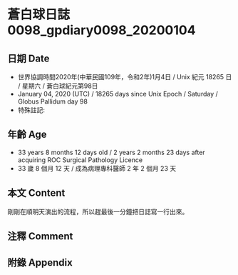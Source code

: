 [_metadata_:encoding]: - "utf-8"
[_metadata_:fileformat]: - "markdown"
[_metadata_:MIME_type]: - "text/plain"
[_metadata_:markdown_version]: - "commonmark version 0.29"
[_metadata_:markdown_spec]: - "https://spec.commonmark.org/0.29/"

# 蒼白球日誌0098_gpdiary0098_20200104 #

## 日期 Date ##

* 世界協調時間2020年(中華民國109年，令和2年)1月4日 / Unix 紀元 18265 日 / 星期六 / 蒼白球紀元第98日
* January 04, 2020 (UTC) / 18265 days since Unix Epoch / Saturday / Globus Pallidum day 98
* 特殊註記:

## 年齡 Age ##

* 33 years 8 months 12 days old / 2 years 2 months 23 days after acquiring ROC Surgical Pathology Licence
* 33 歲 8 個月 12 天 / 成為病理專科醫師 2 年 2 個月 23 天

## 本文 Content ##

剛剛在順明天演出的流程，所以趕最後一分鐘把日誌寫一行出來。

## 注釋 Comment ##


## 附錄 Appendix ##

